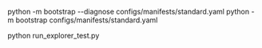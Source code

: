 python -m bootstrap --diagnose configs/manifests/standard.yaml
python -m bootstrap configs/manifests/standard.yaml

python run_explorer_test.py 